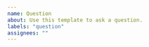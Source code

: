 ```yaml
---
name: Question
about: Use this template to ask a question.
labels: "question"
assignees: ""
---
```


<!-- Consider this content:

- question
- any Try Flow link
- any existing issues
- related library

-->
